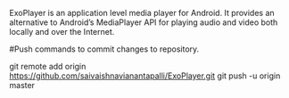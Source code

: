 ExoPlayer is an application level media player for Android. It provides an alternative to Android’s MediaPlayer API for playing audio and video both locally and over the Internet.

#Push commands to commit changes to repository.


git remote add origin https://github.com/saivaishnavianantapalli/ExoPlayer.git
git push -u origin master
